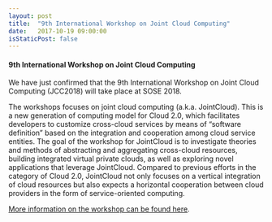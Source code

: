 ```yaml
---
layout: post
title:  "9th International Workshop on Joint Cloud Computing"
date:   2017-10-19 09:00:00
isStaticPost: false
---
```

#### 9th International Workshop on Joint Cloud Computing

We have just confirmed that the 9th International Workshop on Joint Cloud Computing (JCC2018) will take place at SOSE 2018.

The workshops focuses on joint cloud computing (a.k.a. JointCloud). This is a new generation of computing model for Cloud 2.0, which facilitates developers to customize cross-cloud services by means of “software definition” based on the integration and cooperation among cloud service entities. The goal of the workshop for JointCloud is to investigate theories and methods of abstracting and aggregating cross-cloud resources, building integrated virtual private clouds, as well as exploring novel applications that leverage JointCloud. Compared to previous efforts in the category of Cloud 2.0, JointCloud not only focuses on a vertical integration of cloud resources but also expects a horizontal cooperation between cloud providers in the form of service-oriented computing.

[More information on the workshop can be found here](https://jointcloud.github.io/jcc2018/).
